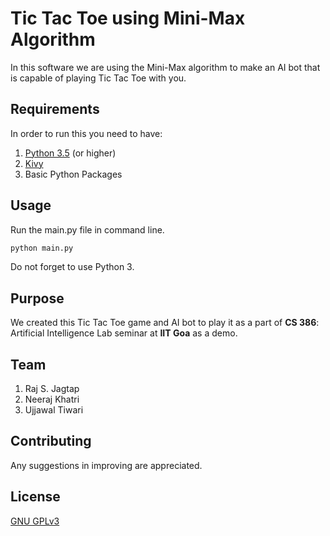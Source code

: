 # Tic Tac Toe using Mini-Max Algorithm

In this software we are using the Mini-Max algorithm to make an AI bot that is capable of playing Tic Tac Toe with you.

## Requirements

In order to run this you need to have:
1. [Python 3.5](https://www.python.org/downloads/) (or higher)
2. [Kivy](https://kivy.org/doc/stable/installation/installation-windows.html)
3. Basic Python Packages

## Usage

Run the main.py file in command line.

```bash
python main.py
```
Do not forget to use Python 3.

## Purpose
We created this Tic Tac Toe game and AI bot to play it as a part of **CS 386**: Artificial Intelligence Lab seminar at **IIT Goa** as a demo.

## Team
1. Raj S. Jagtap
2. Neeraj Khatri
3. Ujjawal Tiwari 

## Contributing
Any suggestions in improving are appreciated.

## License
[GNU GPLv3](https://github.com/jagtapraj123/minimax-tic-tac-toe/blob/master/LICENSE)
